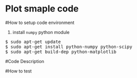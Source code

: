 # Plot smaple code

#How to setup code environment
1. install `numpy` python module
<pre>
$ sudo apt-get update
$ sudo apt-get install python-numpy python-scipy
$ sudo apt-get build-dep python-matplotlib
</pre>

#Code Description

#How to test
